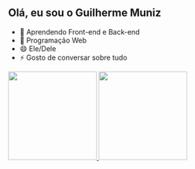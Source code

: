  ## Olá, eu sou o Guilherme Muniz



- 🔭 Aprendendo Front-end e Back-end
- 🌱 Programação Web
- 😄 Ele/Dele
- ⚡ Gosto de conversar sobre tudo

<div>
    <a href="https://beacons.ai/DevGuiMuniz" display="inline_block">
    <img height="180em" src="https://github-readme-stats.vercel.app/api?username=DevGuiMuniz&show_icons=true&theme=tokyonight"/>
    <img height="180em" src="https://github-readme-stats.vercel.app/api/top-langs/?username=DevGuiMuniz&hide_progress=false&theme=dark"/>
</div>
